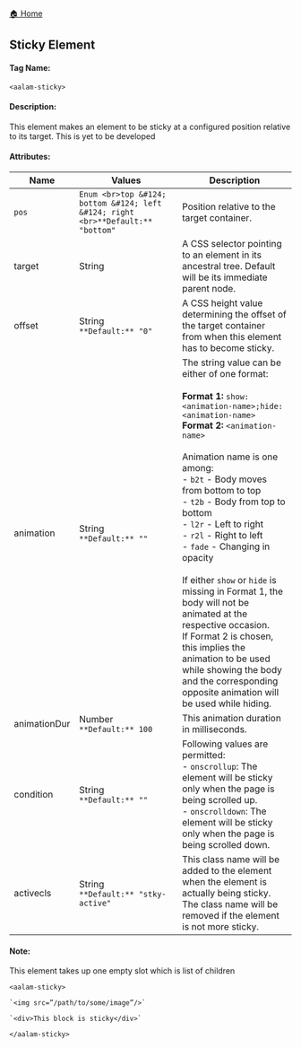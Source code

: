 [🏠 Home](README.md)

## Sticky Element
#### Tag Name:

`<aalam-sticky>`

#### Description:

This element makes an element to be sticky at a configured position relative to its target. This is yet to be developed

#### Attributes:
| Name         | Values                              | Description                                                                                                                                                                                                                                                                                                                                                                                                                                                                                                                                                                                                                                                                                 |
|--------------|--------------------------------------|---------------------------------------------------------------------------------------------------------------------------------------------------------------------------------------------------------------------------------------------------------------------------------------------------------------------------------------------------------------------------------------------------------------------------------------------------------------------------------------------------------------------------------------------------------------------------------------------------------------------------------------------------------------------------------------------|
|` pos `         | `Enum <br>top &#124; bottom &#124; left &#124; right <br>**Default:** "bottom"` | Position relative to the target container.                                                                                                                                                                                                                                                                                                                                                                                                                                                                                                                                                                                                                                                   |
| target       | String                              | A CSS selector pointing to an element in its ancestral tree. Default will be its immediate parent node.                                                                                                                                                                                                                                                                                                                                                                                                                                                                                                                                                                                     |
| offset       | String <br>`**Default:** "0"`          | A CSS height value determining the offset of the target container from when this element has to become sticky.                                                                                                                                                                                                                                                                                                                                                                                                                                                                                                                                                                               |
| animation    | String <br>`**Default:** "" `          | The string value can be either of one format: <br><br>**Format 1:** `show:<animation-name>;hide:<animation-name>`<br>**Format 2:** `<animation-name>`<br><br>Animation name is one among:<br>- `b2t` - Body moves from bottom to top<br>- `t2b` - Body from top to bottom<br>- `l2r` - Left to right<br>- `r2l` - Right to left<br>- `fade` - Changing in opacity<br><br>If either `show` or `hide` is missing in Format 1, the body will not be animated at the respective occasion.<br>If Format 2 is chosen, this implies the animation to be used while showing the body and the corresponding opposite animation will be used while hiding. |
| animationDur | Number <br>`**Default:** 100`          | This animation duration in milliseconds.                                                                                                                                                                                                                                                                                                                                                                                                                                                                                                                                                                                                                                                     |
| condition    | String <br>`**Default:** ""`           | Following values are permitted:<br>- `onscrollup`: The element will be sticky only when the page is being scrolled up.<br>- `onscrolldown`: The element will be sticky only when the page is being scrolled down.                                                                                                                                                                                                                                                                                                                                                                                                                                                                            |
| activecls    | String <br>`**Default:** "stky-active"` | This class name will be added to the element when the element is actually being sticky. The class name will be removed if the element is not more sticky.                                                                                                                                                                                                                                                                                                                                                                                                                                                                                                                                    |
#### Note:

This element takes up one empty slot which is list of children

  

`<aalam-sticky>`

    `<img src=”/path/to/some/image”/>`

    `<div>This block is sticky</div>`

`</aalam-sticky>`
